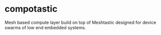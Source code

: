 # compotastic
Mesh based compute layer build on top of Meshtastic designed for device swarms of low end embedded systems.
